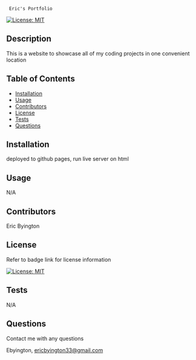 
     Eric's Portfolio


[![License: MIT](https://img.shields.io/badge/License-MIT-yellow.svg)](https://opensource.org/licenses/MIT)

## Description

This is a website to showcase all of my coding projects in one convenient location

## Table of Contents

- [Installation](#Installation)
- [Usage](#Usage)
- [Contributors](#Contributors)
- [License](#License)
- [Tests](#Tests)
- [Questions](#Questions)

## Installation

deployed to github pages, run live server on html

## Usage

N/A

## Contributors

Eric Byington

## License

Refer to badge link for license information

[![License: MIT](https://img.shields.io/badge/License-MIT-yellow.svg)](https://opensource.org/licenses/MIT)

## Tests

N/A

## Questions

Contact me with any questions

Ebyington,
ericbyington33@gmail.com


